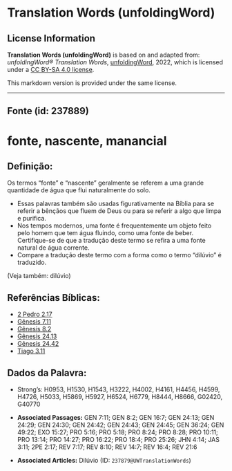 # Translation Words (unfoldingWord)

## License Information

**Translation Words (unfoldingWord)** is based on and adapted from: _unfoldingWord® Translation Words_, [unfoldingWord](https://unfoldingword.org/utw), 2022, which is licensed under a [CC BY-SA 4.0 license](https://creativecommons.org/licenses/by-sa/4.0/legalcode.en).

This markdown version is provided under the same license.



--------------------------------

## Fonte (id: 237889)

fonte, nascente, manancial
==========================

Definição:
----------

Os termos “fonte” e “nascente” geralmente se referem a uma grande quantidade de água que flui naturalmente do solo.

* Essas palavras também são usadas figurativamente na Bíblia para se referir a bênçãos que fluem de Deus ou para se referir a algo que limpa e purifica.
* Nos tempos modernos, uma fonte é frequentemente um objeto feito pelo homem que tem água fluindo, como uma fonte de beber. Certifique\-se de que a tradução deste termo se refira a uma fonte natural de água corrente.
* Compare a tradução deste termo com a forma como o termo “dilúvio” é traduzido.

(Veja também: dilúvio)

Referências Bíblicas:
---------------------

* [2 Pedro 2\.17](https://ref.ly/2Pet2:17)
* [Gênesis 7\.11](https://ref.ly/Gen7:11)
* [Gênesis 8\.2](https://ref.ly/Gen8:2)
* [Gênesis 24\.13](https://ref.ly/Gen24:13)
* [Gênesis 24\.42](https://ref.ly/Gen24:42)
* [Tiago 3\.11](https://ref.ly/Jas3:11)

Dados da Palavra:
-----------------

* Strong’s: H0953, H1530, H1543, H3222, H4002, H4161, H4456, H4599, H4726, H5033, H5869, H5927, H6524, H6779, H8444, H8666, G02420, G40770

* **Associated Passages:** GEN 7:11; GEN 8:2; GEN 16:7; GEN 24:13; GEN 24:29; GEN 24:30; GEN 24:42; GEN 24:43; GEN 24:45; GEN 36:24; GEN 49:22; EXO 15:27; PRO 5:16; PRO 5:18; PRO 8:24; PRO 8:28; PRO 10:11; PRO 13:14; PRO 14:27; PRO 16:22; PRO 18:4; PRO 25:26; JHN 4:14; JAS 3:11; 2PE 2:17; REV 7:17; REV 8:10; REV 14:7; REV 16:4; REV 21:6
* **Associated Articles:** Dilúvio  (ID: `237879@UWTranslationWords`)

